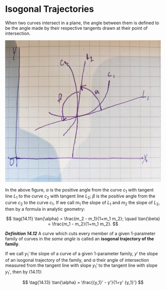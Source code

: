 # Isogonal Trajectories

When two curves intersect in a plane, the angle between them is defined to be the angle made by their respective tangents drawn at their point of intersection.

![Isogonal Trajectories](isogonal%20trajectories.jpg)

In the above figure, $\alpha$ is the positive angle from the curve $c_1$ with tangent line $L_1$ to the curve $c_2$ with tangent line $L_2$; $\beta$ is the positive angle from the curve $c_2$ to the curve $c_1$. If we call $m_1$ the slope of $L_1$ and $m_2$ the slope of $L_2$, then by a formula in analytic geometry:

$$ \tag{14.11} \tan{\alpha} = \frac{m_2 - m_1}{1+m_1 m_2}; \quad \tan{\beta} = \frac{m_1 - m_2}{1+m_1 m_2}. $$

***Definition 14.12*** A curve which cuts every member of a given 1-parameter family of curves in the *same angle* is called an **isogonal trajectory of the family**.

If we call ${y_1}'$ the slope of a curve of a given 1-parameter family, $y'$ the slope of an isogonal trajectory of the family, and $\alpha$ their angle of intersection measured from the tangent line with slope ${y_1}'$ to the tangent line with slope ${y_1}'$, then by (14.11):

$$ \tag{14.13} \tan{\alpha} = \frac{{y_1}' - y'}{1+y' {y_1}'} $$
